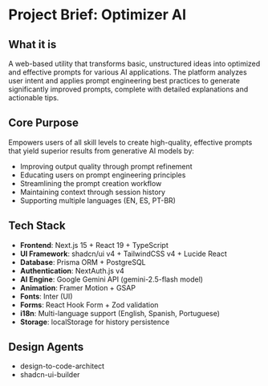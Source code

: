 # Project Brief: Optimizer AI

## What it is
A web-based utility that transforms basic, unstructured ideas into optimized and effective prompts for various AI applications. The platform analyzes user intent and applies prompt engineering best practices to generate significantly improved prompts, complete with detailed explanations and actionable tips.

## Core Purpose
Empowers users of all skill levels to create high-quality, effective prompts that yield superior results from generative AI models by:
- Improving output quality through prompt refinement
- Educating users on prompt engineering principles
- Streamlining the prompt creation workflow
- Maintaining context through session history
- Supporting multiple languages (EN, ES, PT-BR)

## Tech Stack
- **Frontend**: Next.js 15 + React 19 + TypeScript
- **UI Framework**: shadcn/ui v4 + TailwindCSS v4 + Lucide React
- **Database**: Prisma ORM + PostgreSQL
- **Authentication**: NextAuth.js v4
- **AI Engine**: Google Gemini API (gemini-2.5-flash model)
- **Animation**: Framer Motion + GSAP
- **Fonts**: Inter (UI)
- **Forms**: React Hook Form + Zod validation
- **i18n**: Multi-language support (English, Spanish, Portuguese)
- **Storage**: localStorage for history persistence

## Design Agents
- design-to-code-architect
- shadcn-ui-builder
